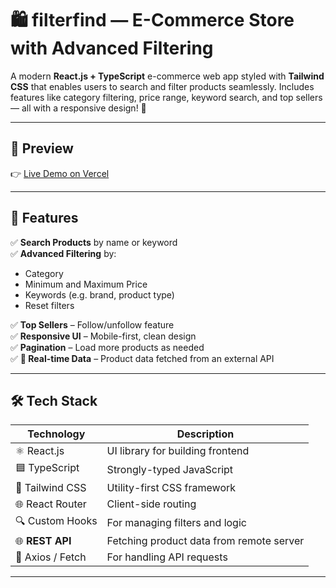 # 🛍️ filterfind — E-Commerce Store with Advanced Filtering

A modern **React.js + TypeScript** e-commerce web app styled with **Tailwind CSS** that enables users to search and filter products seamlessly. Includes features like category filtering, price range, keyword search, and top sellers — all with a responsive design! 🚀

---

## 📸 Preview

👉 [Live Demo on Vercel](https://vercel.com/jay9758s-projects?projectDeleted=e-commerce-website)

---

## 🧩 Features

✅ **Search Products** by name or keyword  
✅ **Advanced Filtering** by:
- Category
- Minimum and Maximum Price
- Keywords (e.g. brand, product type)
- Reset filters

✅ **Top Sellers** – Follow/unfollow feature  
✅ **Responsive UI** – Mobile-first, clean design  
✅ **Pagination** – Load more products as needed  
✅ **📡 Real-time Data** – Product data fetched from an external API

---

## 🛠️ Tech Stack

| Technology       | Description                               |
| ---------------- | ------------------------------------------ |
| ⚛️ React.js      | UI library for building frontend           |
| 🟦 TypeScript    | Strongly-typed JavaScript                  |
| 🎨 Tailwind CSS  | Utility-first CSS framework                |
| 🌐 React Router  | Client-side routing                        |
| 🔍 Custom Hooks  | For managing filters and logic             |
| 🌐 **REST API**  | Fetching product data from remote server   |
| 🔁 Axios / Fetch | For handling API requests                  |

---
